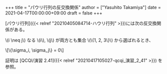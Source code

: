 +++
title = "パウリ行列の反交換関係"
author = ["Yasuhito Takamiya"]
date = 2021-04-17T00:00:00+09:00
draft = false
+++

[パウリ行列]({{< relref "20210405084714-ハウリ行列" >}})には次の反交換関係がある。

\\(i \neq j\\) なる \\(i\\), \\(j\\) が両方とも集合 \\(\\{1, 2, 3\\}\\) から選ばれるとき、

\\[\\{\sigma\_i, \sigma\_j\\} = 0\\]

証明は [QCQI/演習 2.41]({{< relref "20210417105027-qcqi_演習_2_41" >}}) を参照。
